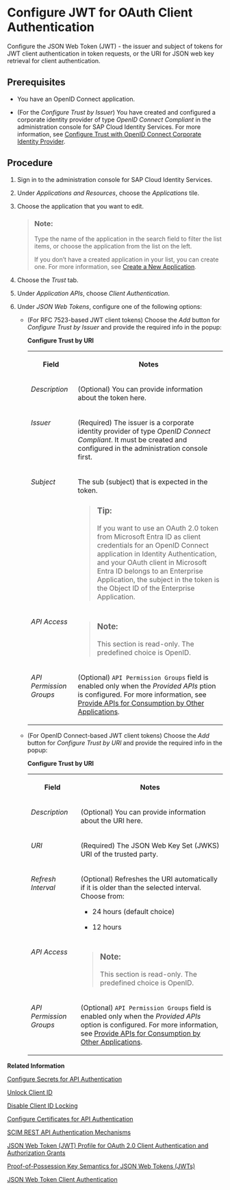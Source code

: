 <!-- loiodb97a69901484f9da284d582ed0244ff -->

# Configure JWT for OAuth Client Authentication

Configure the JSON Web Token \(JWT\) - the issuer and subject of tokens for JWT client authentication in token requests, or the URI for JSON web key retrieval for client authentication.



<a name="loiodb97a69901484f9da284d582ed0244ff__prereq_lz2_wxt_1tb"/>

## Prerequisites

-   You have an OpenID Connect application.

-   \(For the *Configure Trust by Issuer*\) You have created and configured a corporate identity provider of type *OpenID Connect Compliant* in the administration console for SAP Cloud Identity Services. For more information, see [Configure Trust with OpenID Connect Corporate Identity Provider](configure-trust-with-openid-connect-corporate-identity-provider-8ff83a1.md).




## Procedure

1.  Sign in to the administration console for SAP Cloud Identity Services.

2.  Under *Applications and Resources*, choose the *Applications* tile.

3.  Choose the application that you want to edit.

    > ### Note:  
    > Type the name of the application in the search field to filter the list items, or choose the application from the list on the left.
    > 
    > If you don’t have a created application in your list, you can create one. For more information, see [Create a New Application](create-a-new-application-0d4b255.md).

4.  Choose the *Trust* tab.

5.  Under *Application APIs*, choose *Client Authentication*.

6.  Under *JSON Web Tokens*, configure one of the following options:

    -   \(For RFC 7523-based JWT client tokens\) Choose the *Add* button for *Configure Trust by Issuer* and provide the required info in the popup:

        **Configure Trust by URI**


        <table>
        <tr>
        <th valign="top">

        Field
        
        </th>
        <th valign="top">

        Notes
        
        </th>
        </tr>
        <tr>
        <td valign="top">
        
        *Description*
        
        </td>
        <td valign="top">
        
        \(Optional\) You can provide information about the token here.
        
        </td>
        </tr>
        <tr>
        <td valign="top">
        
        *Issuer*
        
        </td>
        <td valign="top">
        
        \(Required\) The issuer is a corporate identity provider of type *OpenID Connect Compliant*. It must be created and configured in the administration console first.
        
        </td>
        </tr>
        <tr>
        <td valign="top">
        
        *Subject*
        
        </td>
        <td valign="top">
        
        The sub \(subject\) that is expected in the token.

        > ### Tip:  
        > If you want to use an OAuth 2.0 token from Microsoft Entra ID as client credentials for an OpenID Connect application in Identity Authentication, and your OAuth client in Microsoft Entra ID belongs to an Enterprise Application, the subject in the token is the Object ID of the Enterprise Application.


        
        </td>
        </tr>
        <tr>
        <td valign="top">
        
        *API Access*
        
        </td>
        <td valign="top">
        
        > ### Note:  
        > This section is read-only. The predefined choice is OpenID.


        
        </td>
        </tr>
        <tr>
        <td valign="top">
        
        *API Permission Groups*
        
        </td>
        <td valign="top">
        
        \(Optional\) `API Permission Groups` field is enabled only when the *Provided APIs* ption is configured. For more information, see [Provide APIs for Consumption by Other Applications](../Development/provide-apis-for-consumption-by-other-applications-9d2fe83.md).
        
        </td>
        </tr>
        </table>
        
    -   \(For OpenID Connect-based JWT client tokens\) Choose the *Add* button for *Configure Trust by URI* and provide the required info in the popup:

        **Configure Trust by URI**


        <table>
        <tr>
        <th valign="top">

        Field
        
        </th>
        <th valign="top">

        Notes
        
        </th>
        </tr>
        <tr>
        <td valign="top">
        
        *Description*
        
        </td>
        <td valign="top">
        
        \(Optional\) You can provide information about the URI here.
        
        </td>
        </tr>
        <tr>
        <td valign="top">
        
        *URI*
        
        </td>
        <td valign="top">
        
        \(Required\) The JSON Web Key Set \(JWKS\) URI of the trusted party.
        
        </td>
        </tr>
        <tr>
        <td valign="top">
        
        *Refresh Interval*
        
        </td>
        <td valign="top">
        
        \(Optional\) Refreshes the URI automatically if it is older than the selected interval. Choose from:

        -   24 hours \(default choice\)

        -   12 hours



        
        </td>
        </tr>
        <tr>
        <td valign="top">
        
        *API Access*
        
        </td>
        <td valign="top">
        
        > ### Note:  
        > This section is read-only. The predefined choice is OpenID.


        
        </td>
        </tr>
        <tr>
        <td valign="top">
        
        *API Permission Groups*
        
        </td>
        <td valign="top">
        
        \(Optional\) `API Permission Groups` field is enabled only when the *Provided APIs* option is configured. For more information, see [Provide APIs for Consumption by Other Applications](../Development/provide-apis-for-consumption-by-other-applications-9d2fe83.md).
        
        </td>
        </tr>
        </table>
        


**Related Information**  


[Configure Secrets for API Authentication](configure-secrets-for-api-authentication-5c3c35e.md "This document describes how developers configure secrets with scopes and validity for client authentication.")

[Unlock Client ID](unlock-client-id-665b9e0.md "Unlock the client ID after five failed logon attempts before the automatic unlock time of 60 minutes has passed.")

[Disable Client ID Locking](disable-client-id-locking-f1dc77e.md "You can disable the automatic lock of the client ID after five failed logon attempts.")

[Configure Certificates for API Authentication](configure-certificates-for-api-authentication-c408083.md "This document describes how developers configure the certificates used for authentication when the API methods and OpenID Connect scenarios of Identity Authentication are used.")

[SCIM REST API Authentication Mechanisms](scim-rest-api-authentication-mechanisms-c599c89.md "See how to configure the authentication mechanisms for the SCIM REST API methods of Identity Authentication.")

[JSON Web Token \(JWT\) Profile for OAuth 2.0 Client Authentication and Authorization Grants](https://www.rfc-editor.org/rfc/rfc7523)

[Proof-of-Possession Key Semantics for JSON Web Tokens \(JWTs\)](https://www.rfc-editor.org/rfc/rfc7800.html)

[JSON Web Token Client Authentication](https://openid.net/specs/openid-connect-core-1_0.html#ClientAuthentication)


